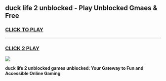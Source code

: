 
## duck life 2 unblocked - Play Unblocked Gmaes & Free
<h3>
<a href="https://news.freeplayer.one?title=duck_life_2_unblocked&ref=16F">CLICK TO PLAY</a></h3>
<hr>

<h3>
<a href="https://news.freeplayer.one?title=duck_life_2_unblocked&ref=16F">CLICK 2 PLAY</a>
  
</h3>

<a href="https://news.freeplayer.one?title=duck_life_2_unblocked&ref=16F/"><img src="https://clearcache.store/games.png"></a>


**duck life 2 unblocked games unblocked: Your Gateway to Fun and Accessible Online Gaming**
